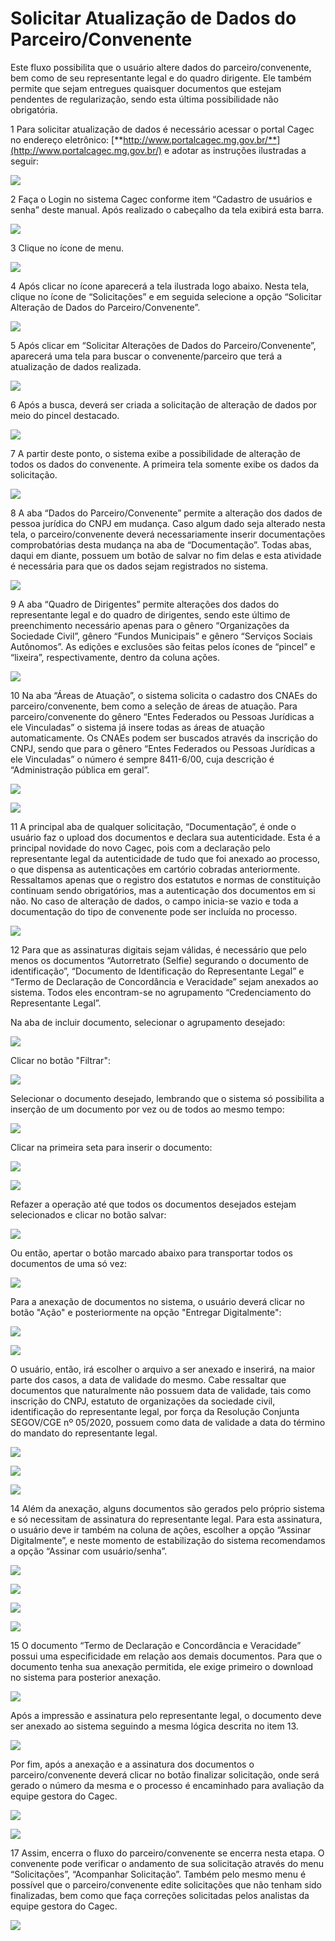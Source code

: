 # Solicitar Atualização de Dados do Parceiro/Convenente

Este fluxo possibilita que o usuário altere dados do parceiro/convenente, bem como de seu representante legal e do quadro dirigente. Ele também permite que sejam entregues quaisquer documentos que estejam pendentes de regularização, sendo esta última possibilidade não obrigatória.

1 Para solicitar atualização de dados é necessário acessar o portal Cagec no endereço eletrônico: [**http://www.portalcagec.mg.gov.br/**](http://www.portalcagec.mg.gov.br/) e adotar as instruções ilustradas a seguir:

![](../.gitbook/assets/image%20%2843%29.png)

2 Faça o Login no sistema Cagec conforme item “Cadastro de usuários e senha” deste manual. Após realizado o cabeçalho da tela exibirá esta barra.

![](../.gitbook/assets/image%20%288%29.png)

3 Clique no ícone de menu.

![](../.gitbook/assets/image%20%2847%29.png)

4 Após clicar no ícone aparecerá a tela ilustrada logo abaixo. Nesta tela, clique no ícone de “Solicitações” e em seguida selecione a opção “Solicitar Alteração de Dados do Parceiro/Convenente”.

![](../.gitbook/assets/image%20%2858%29.png)

5 Após clicar em “Solicitar Alterações de Dados do Parceiro/Convenente”, aparecerá uma tela para buscar o convenente/parceiro que terá a atualização de dados realizada.

![](../.gitbook/assets/image%20%284%29.png)

6 Após a busca, deverá ser criada a solicitação de alteração de dados por meio do pincel destacado.

![](../.gitbook/assets/image%20%2853%29.png)

7 A partir deste ponto, o sistema exibe a possibilidade de alteração de todos os dados do convenente. A primeira tela somente exibe os dados da solicitação.

![](../.gitbook/assets/image%20%2857%29.png)

8 A aba “Dados do Parceiro/Convenente” permite a alteração dos dados de pessoa jurídica do CNPJ em mudança. Caso algum dado seja alterado nesta tela, o parceiro/convenente deverá necessariamente inserir documentações comprobatórias desta mudança na aba de “Documentação”. Todas abas, daqui em diante, possuem um botão de salvar no fim delas e esta atividade é necessária para que os dados sejam registrados no sistema.

![](../.gitbook/assets/image%20%2839%29.png)

9 A aba “Quadro de Dirigentes” permite alterações dos dados do representante legal e do quadro de dirigentes, sendo este último de preenchimento necessário apenas para o gênero “Organizações da Sociedade Civil”, gênero “Fundos Municipais” e gênero “Serviços Sociais Autônomos”. As edições e exclusões são feitas pelos ícones de “pincel” e “lixeira”, respectivamente, dentro da coluna ações.

![](../.gitbook/assets/image%20%2835%29.png)

10 Na aba “Áreas de Atuação”, o sistema solicita o cadastro dos CNAEs do parceiro/convenente, bem como a seleção de áreas de atuação. Para parceiro/convenente do gênero “Entes Federados ou Pessoas Jurídicas a ele Vinculadas” o sistema já insere todas as áreas de atuação automaticamente. Os CNAEs podem ser buscados através da inscrição do CNPJ, sendo que para o gênero “Entes Federados ou Pessoas Jurídicas a ele Vinculadas” o número é sempre 8411-6/00, cuja descrição é “Administração pública em geral”.

![](../.gitbook/assets/image%20%282%29.png)

![](../.gitbook/assets/image%20%2851%29.png)

11 A principal aba de qualquer solicitação, “Documentação”, é onde o usuário faz o upload dos documentos e declara sua autenticidade. Esta é a principal novidade do novo Cagec, pois com a declaração pelo representante legal da autenticidade de tudo que foi anexado ao processo, o que dispensa as autenticações em cartório cobradas anteriormente. Ressaltamos apenas que o registro dos estatutos e normas de constituição continuam sendo obrigatórios, mas a autenticação dos documentos em si não. No caso de alteração de dados, o campo inicia-se vazio e toda a documentação do tipo de convenente pode ser incluída no processo.

![](../.gitbook/assets/image%20%2827%29.png)

12 Para que as assinaturas digitais sejam válidas, é necessário que pelo menos os documentos “Autorretrato \(Selfie\) segurando o documento de identificação”, “Documento de Identificação do Representante Legal” e “Termo de Declaração de Concordância e Veracidade” sejam anexados ao sistema. Todos eles encontram-se no agrupamento “Credenciamento do Representante Legal”.

Na aba de incluir documento, selecionar o agrupamento desejado:

![](../.gitbook/assets/image%20%2822%29.png)

Clicar no botão "Filtrar":

![](../.gitbook/assets/image%20%2831%29.png)

Selecionar o documento desejado, lembrando que o sistema só possibilita a inserção de um documento por vez ou de todos ao mesmo tempo:

![](../.gitbook/assets/image%20%2865%29.png)

Clicar na primeira seta para inserir o documento:

![](../.gitbook/assets/image%20%2817%29.png)

![](../.gitbook/assets/image%20%2832%29.png)

Refazer a operação até que todos os documentos desejados estejam selecionados e clicar no botão salvar:

![](../.gitbook/assets/image%20%2814%29.png)

Ou então, apertar o botão marcado abaixo para transportar todos os documentos de uma só vez:

![](../.gitbook/assets/image%20%2834%29.png)

Para a anexação de documentos no sistema, o usuário deverá clicar no botão "Ação" e posteriormente na opção "Entregar Digitalmente":

![](../.gitbook/assets/image%20%2826%29.png)

![](../.gitbook/assets/image%20%2854%29.png)

O usuário, então, irá escolher o arquivo a ser anexado e inserirá, na maior parte dos casos, a data de validade do mesmo. Cabe ressaltar que documentos que naturalmente não possuem data de validade, tais como inscrição do CNPJ, estatuto de organizações da sociedade civil, identificação do representante legal, por força da Resolução Conjunta SEGOV/CGE nº 05/2020, possuem como data de validade a data do término do mandato do representante legal.

![](../.gitbook/assets/image%20%285%29.png)

![](../.gitbook/assets/image%20%285%29.png)

![](../.gitbook/assets/image%20%2811%29.png)

14 Além da anexação, alguns documentos são gerados pelo próprio sistema e só necessitam de assinatura do representante legal. Para esta assinatura, o usuário deve ir também na coluna de ações, escolher a opção “Assinar Digitalmente”, e neste momento de estabilização do sistema recomendamos a opção “Assinar com usuário/senha”.

![](../.gitbook/assets/image%20%2824%29.png)

![](../.gitbook/assets/image%20%2869%29.png)

![](../.gitbook/assets/image%20%2816%29.png)

![](../.gitbook/assets/image%20%2846%29.png)

15 O documento “Termo de Declaração e Concordância e Veracidade” possui uma especificidade em relação aos demais documentos. Para que o documento tenha sua anexação permitida, ele exige primeiro o download no sistema para posterior anexação.

![](../.gitbook/assets/image%20%2838%29.png)

Após a impressão e assinatura pelo representante legal, o documento deve ser anexado ao sistema seguindo a mesma lógica descrita no item 13.

![](../.gitbook/assets/image%20%2863%29.png)

Por fim, após a anexação e a assinatura dos documentos o parceiro/convenente deverá clicar no botão finalizar solicitação, onde será gerado o número da mesma e o processo é encaminhado para avaliação da equipe gestora do Cagec.

![](../.gitbook/assets/image%20%2844%29.png)

![](../.gitbook/assets/image%20%2812%29.png)

17 Assim, encerra o fluxo do parceiro/convenente se encerra nesta etapa. O convenente pode verificar o andamento de sua solicitação através do menu “Solicitações”, “Acompanhar Solicitação”. Também pelo mesmo menu é possível que o parceiro/convenente edite solicitações que não tenham sido finalizadas, bem como que faça correções solicitadas pelos analistas da equipe gestora do Cagec.

![](../.gitbook/assets/image%20%289%29.png)



